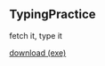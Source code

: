 ## TypingPractice

fetch it, type it

[download (exe)](https://drive.google.com/file/d/1rh5byM7WLACRRtdq91cu8inmNH0T0PbM/view?usp=sharing)
